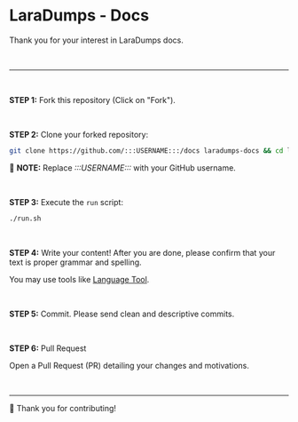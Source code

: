 # LaraDumps - Docs

Thank you for your interest in LaraDumps docs.

<br/>

---

<br/>

**STEP 1:** Fork this repository (Click on "Fork").

<br/>

**STEP 2:** Clone your forked repository:

```bash
git clone https://github.com/:::USERNAME:::/docs laradumps-docs && cd laradumps-docs
```

📝 **NOTE:** Replace _:::USERNAME:::_ with your GitHub username.

<br/>

**STEP 3:** Execute the `run` script:

```bash
./run.sh
```

<br/>

**STEP 4:** Write your content! After you are done, please confirm that your text is proper grammar and spelling.

You may use tools like [Language Tool](http://languagetool.org).

<br/>

**STEP 5:** Commit. Please send clean and descriptive commits.

<br/>

**STEP 6:** Pull Request

Open a Pull Request (PR) detailing your changes and motivations.

<br/>

---

💓 Thank you for contributing!
